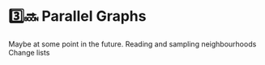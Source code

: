 # 3️⃣🔜 Parallel Graphs
Maybe at some point in the future.
Reading and sampling neighbourhoods
Change lists
